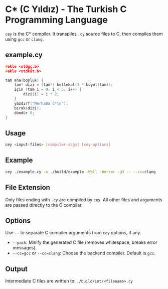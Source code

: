 # C* (C Yıldız) - The Turkish C Programming Language

`cey` is the C* compiler. It transpiles `.cy` source files to C, then compiles them using `gcc` or `clang`.

## example.cy
```c
#ekle <stdgç.b>
#ekle <stdküt.b>

tam ana(boşluk) {
    tam* dizi = (tam*) bellekal(5 * boyut(tam));
    için (tam i = 0; i < 5; i++) {
        dizi[i] = i * 2;
    }
    yazdırf("Merhaba C*\n");
    bırak(dizi);
    döndür 0;
}
```


## Usage
```bash
cey <input-files> [compiler-args] [cey-options]
```

## Example
```bash
cey ./example.cy -o ./build/example -Wall -Werror -g3 -- --cc=clang
```

## File Extension
Only files ending with `.cy` are compiled by `cey`. All other files and arguments are passed directly to the C compiler.

## Options
Use `--` to separate C compiler arguments from `cey` options, if any.
- `--pack`: Minify the generated C file (removes whitespace, breaks error messages).
- `--cc=gcc` or `--cc=clang`: Choose the backend compiler. Default is `gcc`.

## Output
Intermediate C files are written to: `./build/int/<filename>.cy`
